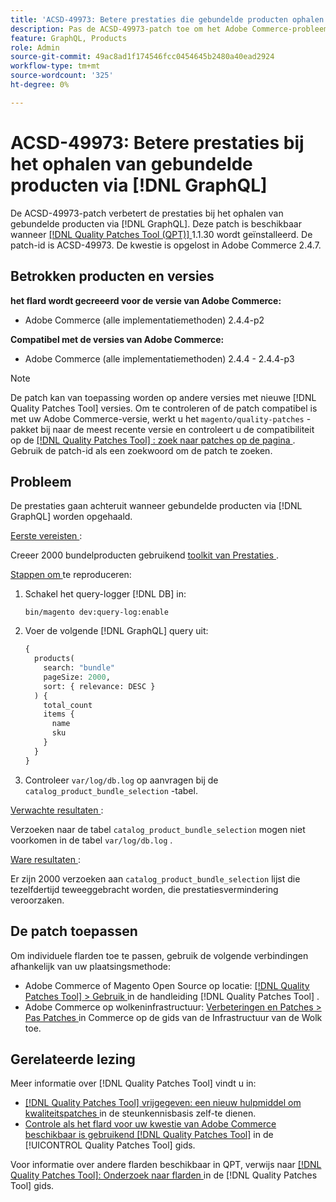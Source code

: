 ```yaml
---
title: 'ACSD-49973: Betere prestaties die gebundelde producten ophalen via  [!DNL GraphQL]'
description: Pas de ACSD-49973-patch toe om het Adobe Commerce-probleem op te lossen waarbij de prestaties afnemen bij het ophalen van gebundelde producten via  [!DNL GraphQL] .
feature: GraphQL, Products
role: Admin
source-git-commit: 49ac8ad1f174546fcc0454645b2480a40ead2924
workflow-type: tm+mt
source-wordcount: '325'
ht-degree: 0%

---
```


# ACSD-49973: Betere prestaties bij het ophalen van gebundelde producten via [!DNL GraphQL]

De ACSD-49973-patch verbetert de prestaties bij het ophalen van gebundelde producten via [!DNL GraphQL]. Deze patch is beschikbaar wanneer [[!DNL Quality Patches Tool (QPT)] ](https://experienceleague.adobe.com/en/docs/commerce-knowledge-base/kb/announcements/commerce-announcements/magento-quality-patches-released-new-tool-to-self-serve-quality-patches) 1.1.30 wordt geïnstalleerd. De patch-id is ACSD-49973. De kwestie is opgelost in Adobe Commerce 2.4.7.

## Betrokken producten en versies

**het flard wordt gecreeerd voor de versie van Adobe Commerce:**

* Adobe Commerce (alle implementatiemethoden) 2.4.4-p2

**Compatibel met de versies van Adobe Commerce:**

* Adobe Commerce (alle implementatiemethoden) 2.4.4 - 2.4.4-p3

>[!NOTE]
>
>De patch kan van toepassing worden op andere versies met nieuwe [!DNL Quality Patches Tool] versies. Om te controleren of de patch compatibel is met uw Adobe Commerce-versie, werkt u het `magento/quality-patches` -pakket bij naar de meest recente versie en controleert u de compatibiliteit op de [[!DNL Quality Patches Tool] : zoek naar patches op de pagina ](https://experienceleague.adobe.com/tools/commerce-quality-patches/index.html) . Gebruik de patch-id als een zoekwoord om de patch te zoeken.

## Probleem

De prestaties gaan achteruit wanneer gebundelde producten via [!DNL GraphQL] worden opgehaald.

<u> Eerste vereisten </u>:

Creeer 2000 bundelproducten gebruikend [ toolkit van Prestaties ](https://experienceleague.adobe.com/docs/commerce-operations/configuration-guide/cli/generate-data.html).

<u> Stappen om </u> te reproduceren:

1. Schakel het query-logger [!DNL DB] in:

   ```
   bin/magento dev:query-log:enable
   ```

1. Voer de volgende [!DNL GraphQL] query uit:

   ```GraphQL
   {
     products(
       search: "bundle"
       pageSize: 2000,
       sort: { relevance: DESC }
     ) {
       total_count
       items {
         name
         sku
       }
     }
   }
   ```

1. Controleer `var/log/db.log` op aanvragen bij de `catalog_product_bundle_selection` -tabel.

<u> Verwachte resultaten </u>:

Verzoeken naar de tabel `catalog_product_bundle_selection` mogen niet voorkomen in de tabel `var/log/db.log` .

<u> Ware resultaten </u>:

Er zijn 2000 verzoeken aan `catalog_product_bundle_selection` lijst die tezelfdertijd teweeggebracht worden, die prestatiesvermindering veroorzaken.

## De patch toepassen

Om individuele flarden toe te passen, gebruik de volgende verbindingen afhankelijk van uw plaatsingsmethode:

* Adobe Commerce of Magento Open Source op locatie: [[!DNL Quality Patches Tool]  > Gebruik ](https://experienceleague.adobe.com/docs/commerce-operations/tools/quality-patches-tool/usage.html) in de handleiding [!DNL Quality Patches Tool] .
* Adobe Commerce op wolkeninfrastructuur: [ Verbeteringen en Patches > Pas Patches ](https://experienceleague.adobe.com/docs/commerce-cloud-service/user-guide/develop/upgrade/apply-patches.html) in Commerce op de gids van de Infrastructuur van de Wolk toe.

## Gerelateerde lezing

Meer informatie over [!DNL Quality Patches Tool] vindt u in:

* [[!DNL Quality Patches Tool]  vrijgegeven: een nieuw hulpmiddel om kwaliteitspatches ](https://experienceleague.adobe.com/en/docs/commerce-knowledge-base/kb/announcements/commerce-announcements/magento-quality-patches-released-new-tool-to-self-serve-quality-patches) in de steunkennisbasis zelf-te dienen.
* [ Controle als het flard voor uw kwestie van Adobe Commerce beschikbaar is gebruikend  [!DNL Quality Patches Tool]](/help/tools/quality-patches-tool/patches-available-in-qpt/check-patch-for-magento-issue-with-magento-quality-patches.md) in de [!UICONTROL Quality Patches Tool] gids.


Voor informatie over andere flarden beschikbaar in QPT, verwijs naar [[!DNL Quality Patches Tool]: Onderzoek naar flarden ](https://experienceleague.adobe.com/tools/commerce-quality-patches/index.html) in de [!DNL Quality Patches Tool] gids.
